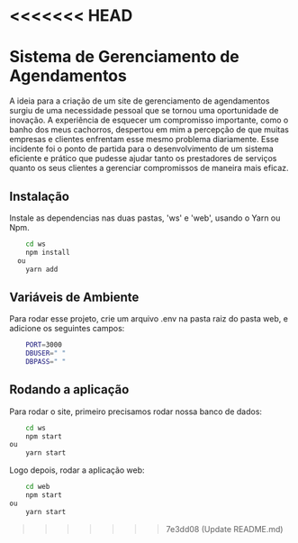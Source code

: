 <<<<<<< HEAD
=======

# Sistema de Gerenciamento de Agendamentos

A ideia para a criação de um site de gerenciamento de agendamentos surgiu de uma necessidade pessoal que se tornou uma oportunidade de inovação. A experiência de esquecer um compromisso importante, como o banho dos meus cachorros, despertou em mim a percepção de que muitas empresas e clientes enfrentam esse mesmo problema diariamente. Esse incidente foi o ponto de partida para o desenvolvimento de um sistema eficiente e prático que pudesse ajudar tanto os prestadores de serviços quanto os seus clientes a gerenciar compromissos de maneira mais eficaz.


## Instalação

Instale as dependencias nas duas pastas, 'ws' e 'web', usando o Yarn ou Npm.

```bash
    cd ws
    npm install
  ou
    yarn add
```
    
## Variáveis de Ambiente

Para rodar esse projeto, crie um arquivo .env na pasta raiz do pasta web, e adicione os seguintes campos:

```bash
    PORT=3000
    DBUSER=" "
    DBPASS=" "
```
## Rodando a aplicação

Para rodar o site, primeiro precisamos rodar nossa banco de dados:

```bash
    cd ws
    npm start
ou
    yarn start
```

Logo depois, rodar a aplicação web:

```bash
    cd web
    npm start
ou
    yarn start
```
>>>>>>> 7e3dd08 (Update README.md)
